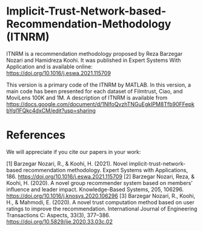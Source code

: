 # Implicit-Trust-Network-based-Recommendation-Methodology (ITNRM)

ITNRM is a recommendation methodology proposed by Reza Barzegar Nozari and Hamidreza Koohi. It was published in Expert Systems With Application and is available online: https://doi.org/10.1016/j.eswa.2021.115709

This version is a primary code of the ITNRM by MATLAB. In this version, a main code has been presented for each dataset of Filmtrust, Ciao, and MoviLens 100K and 1M.
A description of ITNRM is available from https://docs.google.com/document/d/1NlfoQvzhTNGuEgkIPM8Tfb90FFepkbYql1FQkc4dxCM/edit?usp=sharing

# References

We will appreciate if you cite our papers in your work:

[1] Barzegar Nozari, R., & Koohi, H. (2021). Novel implicit-trust-network-based recommendation methodology. Expert Systems with Applications, 186. https://doi.org/10.1016/j.eswa.2021.115709
[2] Barzegar Nozari, Reza, & Koohi, H. (2020). A novel group recommender system based on members’ influence and leader impact. Knowledge-Based Systems, 205, 106296. https://doi.org/10.1016/j.knosys.2020.106296
[3] Barzegar Nozari, R., Koohi, H., & Mahmodi, E. (2020). A novel trust computation method based on user ratings to improve the recommendation. International Journal of Engineering Transactions C: Aspects, 33(3), 377–386. https://doi.org/10.5829/ije.2020.33.03c.02
